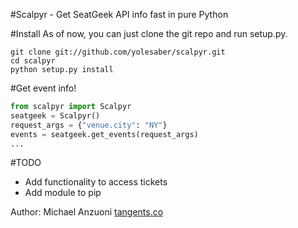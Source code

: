 #Scalpyr - Get SeatGeek API info fast in pure Python

#Install
As of now, you can just clone the git repo and run setup.py.

```shell
git clone git://github.com/yolesaber/scalpyr.git
cd scalpyr
python setup.py install
```

#Get event info!
```python
from scalpyr import Scalpyr
seatgeek = Scalpyr()
request_args = {"venue.city": "NY"}
events = seatgeek.get_events(request_args)
...
```

#TODO
+ Add functionality to access tickets
+ Add module to pip

Author: Michael Anzuoni [tangents.co](http://tangents.co)
